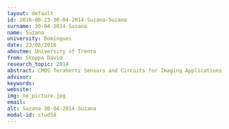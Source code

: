 ```yaml
---
layout: default 
id: 2016-08-23-30-04-2014-Suzana-Suzana
surname: 30-04-2014-Suzana
name: Suzana
university: Domingues
date: 23/08/2016
aboutme: University of Trento
from: Stoppa David
research_topic: 2014
abstract: CMOS Terahertz Sensors and Circuits for Imaging Applications
advisor: 
keywords: 
website: 
img: no_picture.jpg
email: 
alt: Suzana 30-04-2014-Suzana
modal-id: stud58
---
```

